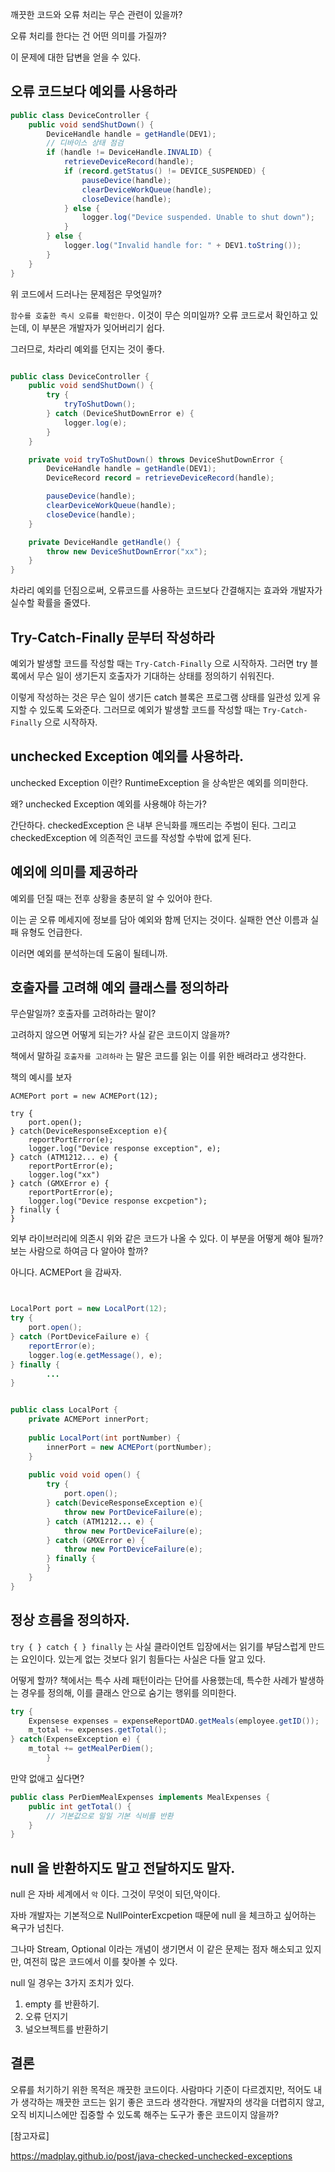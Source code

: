 깨끗한 코드와 오류 처리는 무슨 관련이 있을까?

오류 처리를 한다는 건 어떤 의미를 가질까?

이 문제에 대한 답변을 얻을 수 있다.

## 오류 코드보다 예외를 사용하라

```java
public class DeviceController {
    public void sendShutDown() {
        DeviceHandle handle = getHandle(DEV1);
        // 디바이스 상태 점검
        if (handle != DeviceHandle.INVALID) {
            retrieveDeviceRecord(handle);
            if (record.getStatus() != DEVICE_SUSPENDED) {
                pauseDevice(handle);
                clearDeviceWorkQueue(handle);
                closeDevice(handle);
            } else {
                logger.log("Device suspended. Unable to shut down");
            }
        } else {
            logger.log("Invalid handle for: " + DEV1.toString());
        }
    }
}
```

위 코드에서 드러나는 문제점은 무엇일까?

`함수를 호출한 즉시 오류를 확인한다.` 이것이 무슨 의미일까? 오류 코드로서 확인하고 있는데, 이 부분은 개발자가 잊어버리기 쉽다.

그러므로, 차라리 예외를 던지는 것이 좋다.

```java

public class DeviceController {
    public void sendShutDown() {
        try {
            tryToShutDown();
        } catch (DeviceShutDownError e) {
            logger.log(e);
        }
    }

    private void tryToShutDown() throws DeviceShutDownError {
        DeviceHandle handle = getHandle(DEV1);
        DeviceRecord record = retrieveDeviceRecord(handle);

        pauseDevice(handle);
        clearDeviceWorkQueue(handle);
        closeDevice(handle);
    }

    private DeviceHandle getHandle() {
        throw new DeviceShutDownError("xx");
    }
}
```

차라리 예외를 던짐으로써, 오류코드를 사용하는 코드보다 간결해지는 효과와 개발자가 실수할 확률을 줄였다.

## Try-Catch-Finally 문부터 작성하라

예외가 발생할 코드를 작성할 때는 `Try-Catch-Finally` 으로 시작하자. 그러면 try 블록에서 무슨 일이 생기든지 호출자가 기대하는 상태를 정의하기 쉬워진다.

이렇게 작성하는 것은 무슨 일이 생기든 catch 블록은 프로그램 상태를 일관성 있게 유지할 수 있도록 도와준다. 그러므로 예외가 발생할 코드를 작성할 때는 `Try-Catch-Finally` 으로 시작하자.

## unchecked Exception 예외를 사용하라.

unchecked Exception 이란? RuntimeException 을 상속받은 예외를 의미한다.

왜? unchecked Exception 예외를 사용해야 하는가?

간단하다. checkedException 은 내부 은닉화를 깨뜨리는 주범이 된다. 그리고 checkedException 에 의존적인 코드를 작성할 수밖에 없게 된다.

## 예외에 의미를 제공하라

예외를 던질 때는 전후 상황을 충분히 알 수 있어야 한다.

이는 곧 오류 메세지에 정보를 담아 예외와 함께 던지는 것이다. 실패한 연산 이름과 실패 유형도 언급한다.

이러면 예외를 분석하는데 도움이 될테니까.

## 호출자를 고려해 예외 클래스를 정의하라

무슨말일까? 호출자를 고려하라는 말이?

고려하지 않으면 어떻게 되는가? 사실 같은 코드이지 않을까?

책에서 말하길 `호출자를 고려하라` 는 말은 코드를 읽는 이를 위한 배려라고 생각한다.

책의 예시를 보자

```
ACMEPort port = new ACMEPort(12);

try {
    port.open();
} catch(DeviceResponseException e){
    reportPortError(e);
    logger.log("Device response exception", e);
} catch (ATM1212... e) {
    reportPortError(e);
    logger.log("xx")
} catch (GMXError e) {
    reportPortError(e);
    logger.log("Device response excpetion");
} finally {
}
```

외부 라이브러리에 의존시 위와 같은 코드가 나올 수 있다. 이 부분을 어떻게 해야 될까? 보는 사람으로 하여금 다 알아야 할까? 

아니다. ACMEPort 을 감싸자.

```java


LocalPort port = new LocalPort(12);
try {
    port.open();
} catch (PortDeviceFailure e) {
    reportError(e);
    logger.log(e.getMessage(), e);
} finally {
        ...
}


public class LocalPort {
    private ACMEPort innerPort;
    
    public LocalPort(int portNumber) {
        innerPort = new ACMEPort(portNumber); 
    }
    
    public void void open() {
        try {
            port.open();
        } catch(DeviceResponseException e){
            throw new PortDeviceFailure(e);
        } catch (ATM1212... e) {
            throw new PortDeviceFailure(e);
        } catch (GMXError e) {
            throw new PortDeviceFailure(e);
        } finally {
        }       
    }
}
```

## 정상 흐름을 정의하자.

`try { } catch { } finally` 는 사실 클라이언트 입장에서는 읽기를 부담스럽게 만드는 요인이다. 있는게 없는 것보다 읽기 힘들다는 사실은 다들 알고 있다.

어떻게 할까? 책에서는 특수 사례 패턴이라는 단어를 사용했는데, 특수한 사례가 발생하는 경우를 정의해, 이를 클래스 안으로 숨기는 행위를 의미한다.

```java
try {
    Expensese expenses = expenseReportDAO.getMeals(employee.getID());
    m_total += expenses.getTotal();
} catch(ExpenseException e) {
    m_total += getMealPerDiem();
        }
```


만약 없애고 싶다면?

```java
public class PerDiemMealExpenses implements MealExpenses {
    public int getTotal() {
        // 기본값으로 일일 기본 식비를 반환
    }
}
```

## null 을 반환하지도 말고 전달하지도 말자.

null 은 자바 세계에서 `악` 이다. 그것이 무엇이 되던,악이다.

자바 개발자는 기본적으로 NullPointerExcpetion 때문에 null 을 체크하고 싶어하는 욕구가 넘친다.

그나마 Stream, Optional 이라는 개념이 생기면서 이 같은 문제는 점자 해소되고 있지만, 여전히 많은 코드에서 이를 찾아볼 수 있다.

null 일 경우는 3가지 조치가 있다.

1. empty 를 반환하기.
2. 오류 던지기
3. 널오브젝트를 반환하기



## 결론

 오류를 처기하기 위한 목적은 깨끗한 코드이다. 사람마다 기준이 다르겠지만, 적어도 내가 생각하는 깨끗한 코드는 읽기 좋은 코드라 생각한다.
개발자의 생각을 더렵히지 않고, 오직 비지니스에만 집중할 수 있도록 해주는 도구가 좋은 코드이지 않을까?



[참고자료]

https://madplay.github.io/post/java-checked-unchecked-exceptions
